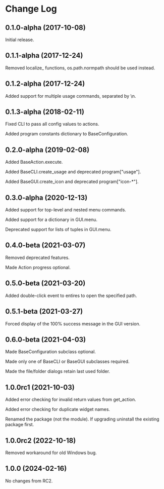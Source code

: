 # Change Log

## 0.1.0-alpha (2017-10-08)

Initial release.

## 0.1.1-alpha (2017-12-24)

Removed localize_ functions, os.path.normpath should be used instead.

## 0.1.2-alpha (2017-12-24)

Added support for multiple usage commands, separated by \n.

## 0.1.3-alpha (2018-02-11)

Fixed CLI to pass all config values to actions.

Added program constants dictionary to BaseConfiguration.

## 0.2.0-alpha (2019-02-08)

Added BaseAction.execute.

Added BaseCLI.create_usage and deprecated program["usage"].

Added BaseGUI.create_icon and deprecated program["icon-*"].

## 0.3.0-alpha (2020-12-13)

Added support for top-level and nested menu commands.

Added support for a dictionary in GUI.menu.

Deprecated support for lists of tuples in GUI.menu.

## 0.4.0-beta (2021-03-07)

Removed deprecated features.

Made Action progress optional.

## 0.5.0-beta (2021-03-20)

Added double-click event to entires to open the specified path.

## 0.5.1-beta (2021-03-27)

Forced display of the 100% success message in the GUI version.

## 0.6.0-beta (2021-04-03)

Made BaseConfiguration subclass optional.

Made only one of BaseCLI or BaseGUI subclasses required.

Made the file/folder dialogs retain last used folder.

## 1.0.0rc1 (2021-10-03)

Added error checking for invalid return values from get_action.

Added error checking for duplicate widget names.

Renamed the package (not the module). If upgrading uninstall the existing package first.

## 1.0.0rc2 (2022-10-18)

Removed workaround for old Windows bug.

## 1.0.0 (2024-02-16)

No changes from RC2.
